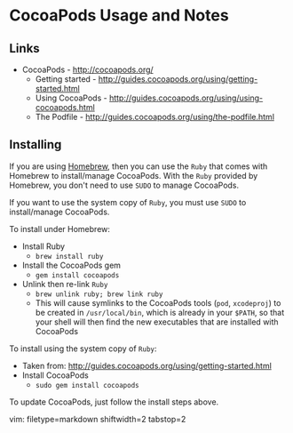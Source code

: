 # CocoaPods Usage and Notes #

## Links ##
- CocoaPods - http://cocoapods.org/
  - Getting started - http://guides.cocoapods.org/using/getting-started.html
  - Using CocoaPods - http://guides.cocoapods.org/using/using-cocoapods.html
  - The Podfile - http://guides.cocoapods.org/using/the-podfile.html

## Installing ##
If you are using [Homebrew](http://brew.sh/), then you can use the `Ruby` that
comes with Homebrew to install/manage CocoaPods.  With the `Ruby` provided by
Homebrew, you don't need to use `SUDO` to manage CocoaPods.

If you want to use the system copy of `Ruby`, you must use `SUDO` to
install/manage CocoaPods.

To install under Homebrew:
- Install Ruby
  - `brew install ruby`
- Install the CocoaPods gem
  - `gem install cocoapods`
- Unlink then re-link `Ruby`
  - `brew unlink ruby; brew link ruby`
  - This will cause symlinks to the CocoaPods tools (`pod`, `xcodeproj`) to be
    created in `/usr/local/bin`, which is already in your `$PATH`, so that
    your shell will then find the new executables that are installed with
    CocoaPods

To install using the system copy of `Ruby`:
- Taken from: http://guides.cocoapods.org/using/getting-started.html
- Install CocoaPods
  - `sudo gem install cocoapods`

To update CocoaPods, just follow the install steps above.

vim: filetype=markdown shiftwidth=2 tabstop=2
